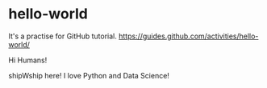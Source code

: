 # hello-world
It's a practise for GitHub tutorial.
https://guides.github.com/activities/hello-world/

Hi Humans!

shipWship here! I love Python and Data Science!
